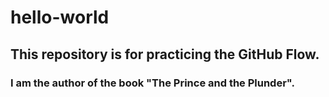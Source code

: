 # hello-world
## This repository is for practicing the GitHub Flow.
### I am the author of the book "The Prince and the Plunder".

